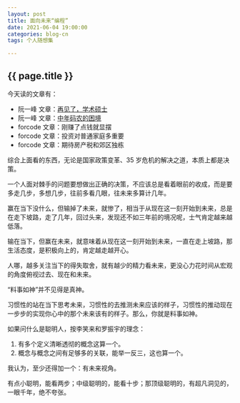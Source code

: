 ```yaml
---
layout: post
title: 面向未来“编程”
date: 2021-06-04 19:00:00
categories: blog-cn
tags: 个人随想集

--- 
```


<h2>{{ page.title }}</h2>

今天读的文章有：
- 阮一峰 文章：<a href="http://www.ruanyifeng.com/blog/2021/06/weekly-issue-161.html" target="_blank">再见了，学术硕士</a>
- 阮一峰 文章：<a href="http://www.ruanyifeng.com/blog/2021/05/weekly-issue-160.html" target="_blank">中年码农的困境</a>
- forcode 文章：刚赚了点钱就显摆
- forcode 文章：投资对普通家庭多重要
- forcode 文章：期待房产税和郊区独栋

综合上面看的东西，无论是国家政策变革、35 岁危机的解决之道，本质上都是决策。

一个人面对棘手的问题要想做出正确的决策，不应该总是看着眼前的收成，而是要多走几步，多想几步，往前多看几眼，往未来多算计几年。

赢在当下没什么，但输掉了未来，就惨了，相当于从现在这一刻开始到未来，总是在走下坡路，走了几年，回过头来，发现还不如三年前的境况呢，士气肯定越来越低落。

输在当下，但赢在未来，就意味着从现在这一刻开始到未来，一直在走上坡路，那生活态度，是积极向上的，肯定越走越开心。

人哪，越多关注当下的得失取舍，就有越少的精力看未来，更没心力花时间从宏观的角度俯视过去、现在和未来。

“料事如神”并不见得是真神。

习惯性的站在当下思考未来，习惯性的去推测未来应该的样子，习惯性的推动现在一步步的实现你心中的那个未来该有的样子。那么，你就是料事如神。

如果问什么是聪明人，按李笑来和罗振宇的理念：

1. 有多个定义清晰透彻的概念这算一个。
2. 概念与概念之间有足够多的关联，能举一反三，这也算一个。

我认为，至少还得加一个：有未来视角。

有点小聪明，能看两步；中级聪明的，能看十步；那顶级聪明的，有超凡洞见的，一眼千年，绝不夸张。